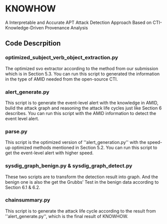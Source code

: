 # KNOWHOW
A Interpretable and Accurate APT Attack Detection Approach Based on CTI-Knowledge-Driven Provenance Analysis

## Code Descrpition
### optimized_subject_verb_object_extraction.py
The optimized svo extractor according to the method from our submission which is in Section 5.3. You can run this script to generated the information in the type of AMID needed from the open-source CTI.

### alert_generate.py
This script is to generate the event-level alert with the knowledge in AMID, bulid the attack graph and reasoning the attack life cycles just like Section 6 describes. You can run this script with the AMID information to detect the event level alert.

###  parse.py
This script is the optimized version of ''alert_generation.py'' with the speed-up optimized methods mentioned in Section 5.2. You can run this script to get the event-level alert with higher speed.

### sysdig_graph_benign.py & sysdig_graph_detect.py
These two scripts are to transform the detection result into graph. And the benign one is also the get the Grubbs’ Test in the benign data according to Section 6.1 & 6.2.

### chainsummary.py
This script is to generate the attack life cycle according to the result from ''alert_generate.py'', which is the final result of KNOWHOW.



